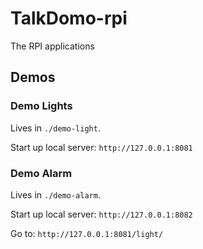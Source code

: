 # TalkDomo-rpi
The RPI applications


## Demos
### Demo Lights
Lives in `./demo-light`.

Start up local server:
```http://127.0.0.1:8081```

### Demo Alarm
Lives in `./demo-alarm`.

Start up local server:
```http://127.0.0.1:8082```

Go to: `http://127.0.0.1:8081/light/`
